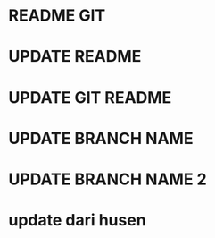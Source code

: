 # README GIT

# UPDATE README

# UPDATE GIT README

# UPDATE BRANCH NAME

# UPDATE BRANCH NAME 2

# update dari husen